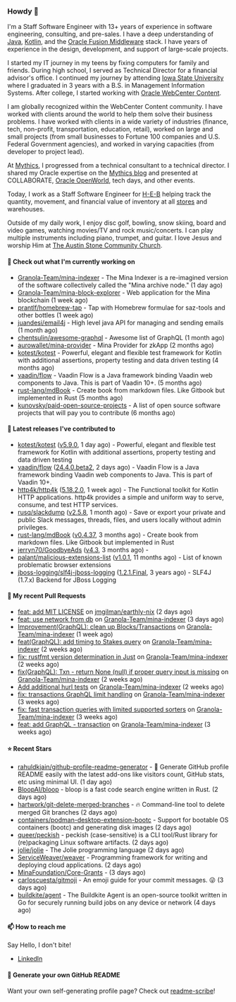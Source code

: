 ### Howdy 👋

I'm a Staff Software Engineer with 13+ years of experience in software engineering, consulting, and pre-sales. I have a deep understanding of [Java](https://www.oracle.com/java/), [Kotlin](https://kotlinlang.org/), and the [Oracle Fusion Middleware](https://www.oracle.com/middleware/) stack. I have years of experience in the design, development, and support of large-scale projects.

I started my IT journey in my teens by fixing computers for family and friends. During high school, I served as Technical Director for a financial advisor's office. I continued my journey by attending [Iowa State University](https://www.iastate.edu/) where I graduated in 3 years with a B.S. in Management Information Systems. After college, I started working with [Oracle WebCenter Content](https://docs.oracle.com/en/middleware/webcenter/content/12.2.1.4/).

I am globally recognized within the WebCenter Content community. I have worked with clients around the world to help them solve their business problems. I have worked with clients in a wide variety of industries (finance, tech, non-profit, transportation, education, retail), worked on large and small projects (from small businesses to Fortune 100 companies and U.S. Federal Government agencies), and worked in varying capacities (from developer to project lead).

At [Mythics](https://www.mythics.com/), I progressed from a technical consultant to a technical director. I shared my Oracle expertise on the [Mythics blog](https://mythics.com/blog/) and presented at COLLABORATE, [Oracle OpenWorld](https://www.oracle.com/cloudworld/), tech days, and other events.

Today, I work as a Staff Software Engineer for [H-E-B](https://digital.heb.com/) helping track the quantity, movement, and financial value of inventory at all [stores](https://heb.com/store-locations) and warehouses.

Outside of my daily work, I enjoy disc golf, bowling, snow skiing, board and video games, watching movies/TV and rock music/concerts. I can play multiple instruments including piano, trumpet, and guitar. I love Jesus and worship Him at [The Austin Stone Community Church](https://austinstone.org/).

#### 👷 Check out what I'm currently working on

- [Granola-Team/mina-indexer](https://github.com/Granola-Team/mina-indexer) - The Mina Indexer is a re-imagined version of the software collectively called the &#34;Mina archive node.&#34; (1 day ago)
- [Granola-Team/mina-block-explorer](https://github.com/Granola-Team/mina-block-explorer) - Web application for the Mina blockchain (1 week ago)
- [prantlf/homebrew-tap](https://github.com/prantlf/homebrew-tap) - Tap with Homebrew formulae for saz-tools and other bottles (1 week ago)
- [juandesi/email4j](https://github.com/juandesi/email4j) - High level java API for managing and sending emails (1 month ago)
- [chentsulin/awesome-graphql](https://github.com/chentsulin/awesome-graphql) - Awesome list of GraphQL (1 month ago)
- [aurowallet/mina-provider](https://github.com/aurowallet/mina-provider) - Mina Provider for zkApp (2 months ago)
- [kotest/kotest](https://github.com/kotest/kotest) - Powerful, elegant and flexible test framework for Kotlin with additional assertions, property testing and data driven testing (4 months ago)
- [vaadin/flow](https://github.com/vaadin/flow) - Vaadin Flow is a Java framework binding Vaadin web components to Java. This is part of Vaadin 10&#43;. (5 months ago)
- [rust-lang/mdBook](https://github.com/rust-lang/mdBook) - Create book from markdown files. Like Gitbook but implemented in Rust (5 months ago)
- [kunovsky/paid-open-source-projects](https://github.com/kunovsky/paid-open-source-projects) - A list of open source software projects that will pay you to contribute  (6 months ago)

#### 🔭 Latest releases I've contributed to

- [kotest/kotest](https://github.com/kotest/kotest) ([v5.9.0](https://github.com/kotest/kotest/releases/tag/v5.9.0), 1 day ago) - Powerful, elegant and flexible test framework for Kotlin with additional assertions, property testing and data driven testing
- [vaadin/flow](https://github.com/vaadin/flow) ([24.4.0.beta2](https://github.com/vaadin/flow/releases/tag/24.4.0.beta2), 2 days ago) - Vaadin Flow is a Java framework binding Vaadin web components to Java. This is part of Vaadin 10&#43;.
- [http4k/http4k](https://github.com/http4k/http4k) ([5.18.2.0](https://github.com/http4k/http4k/releases/tag/5.18.2.0), 1 week ago) - The Functional toolkit for Kotlin HTTP applications. http4k provides a simple and uniform way to serve, consume, and test HTTP services.
- [rusq/slackdump](https://github.com/rusq/slackdump) ([v2.5.8](https://github.com/rusq/slackdump/releases/tag/v2.5.8), 1 month ago) - Save or export your private and public Slack messages, threads, files, and users locally without admin privileges.
- [rust-lang/mdBook](https://github.com/rust-lang/mdBook) ([v0.4.37](https://github.com/rust-lang/mdBook/releases/tag/v0.4.37), 3 months ago) - Create book from markdown files. Like Gitbook but implemented in Rust
- [jerryn70/GoodbyeAds](https://github.com/jerryn70/GoodbyeAds) ([v4.3](https://github.com/jerryn70/GoodbyeAds/releases/tag/v4.3), 3 months ago) - 
- [palant/malicious-extensions-list](https://github.com/palant/malicious-extensions-list) ([v1.0.1](https://github.com/palant/malicious-extensions-list/releases/tag/v1.0.1), 11 months ago) - List of known problematic browser extensions
- [jboss-logging/slf4j-jboss-logging](https://github.com/jboss-logging/slf4j-jboss-logging) ([1.2.1.Final](https://github.com/jboss-logging/slf4j-jboss-logging/releases/tag/1.2.1.Final), 3 years ago) - SLF4J (1.7.x) Backend for JBoss Logging

#### 🔨 My recent Pull Requests

- [feat: add MIT LICENSE](https://github.com/jmgilman/earthly-nix/pull/1) on [jmgilman/earthly-nix](https://github.com/jmgilman/earthly-nix) (2 days ago)
- [feat: use network from db](https://github.com/Granola-Team/mina-indexer/pull/841) on [Granola-Team/mina-indexer](https://github.com/Granola-Team/mina-indexer) (3 days ago)
- [Improvement(GraphQL): clean up Blocks/Transactions](https://github.com/Granola-Team/mina-indexer/pull/826) on [Granola-Team/mina-indexer](https://github.com/Granola-Team/mina-indexer) (1 week ago)
- [feat(GraphQL): add timing to Stakes query](https://github.com/Granola-Team/mina-indexer/pull/814) on [Granola-Team/mina-indexer](https://github.com/Granola-Team/mina-indexer) (2 weeks ago)
- [fix: rustfmt version determination in Just](https://github.com/Granola-Team/mina-indexer/pull/812) on [Granola-Team/mina-indexer](https://github.com/Granola-Team/mina-indexer) (2 weeks ago)
- [fix(GraphQL): Txn - return None (null) if proper query input is missing](https://github.com/Granola-Team/mina-indexer/pull/810) on [Granola-Team/mina-indexer](https://github.com/Granola-Team/mina-indexer) (2 weeks ago)
- [Add additional hurl tests](https://github.com/Granola-Team/mina-indexer/pull/800) on [Granola-Team/mina-indexer](https://github.com/Granola-Team/mina-indexer) (2 weeks ago)
- [fix: transactions GraphQL limit handling](https://github.com/Granola-Team/mina-indexer/pull/791) on [Granola-Team/mina-indexer](https://github.com/Granola-Team/mina-indexer) (3 weeks ago)
- [fix: fast transaction queries with limited supported sorters](https://github.com/Granola-Team/mina-indexer/pull/787) on [Granola-Team/mina-indexer](https://github.com/Granola-Team/mina-indexer) (3 weeks ago)
- [ feat: add GraphQL - transaction](https://github.com/Granola-Team/mina-indexer/pull/786) on [Granola-Team/mina-indexer](https://github.com/Granola-Team/mina-indexer) (3 weeks ago)

#### ⭐ Recent Stars

- [rahuldkjain/github-profile-readme-generator](https://github.com/rahuldkjain/github-profile-readme-generator) - 🚀 Generate GitHub profile README easily with the latest add-ons like visitors count, GitHub stats, etc using minimal UI. (1 day ago)
- [BloopAI/bloop](https://github.com/BloopAI/bloop) - bloop is a fast code search engine written in Rust. (2 days ago)
- [hartwork/git-delete-merged-branches](https://github.com/hartwork/git-delete-merged-branches) - :fire: Command-line tool to delete merged Git branches (2 days ago)
- [containers/podman-desktop-extension-bootc](https://github.com/containers/podman-desktop-extension-bootc) - Support for bootable OS containers (bootc) and generating disk images (2 days ago)
- [queer/peckish](https://github.com/queer/peckish) - peckish (case-sensitive) is a CLI tool/Rust library for (re)packaging Linux software artifacts. (2 days ago)
- [jolie/jolie](https://github.com/jolie/jolie) - The Jolie programming language (2 days ago)
- [ServiceWeaver/weaver](https://github.com/ServiceWeaver/weaver) - Programming framework for writing and deploying cloud applications. (2 days ago)
- [MinaFoundation/Core-Grants](https://github.com/MinaFoundation/Core-Grants) -  (3 days ago)
- [carloscuesta/gitmoji](https://github.com/carloscuesta/gitmoji) - An emoji guide for your commit messages. 😜  (3 days ago)
- [buildkite/agent](https://github.com/buildkite/agent) - The Buildkite Agent is an open-source toolkit written in Go for securely running build jobs on any device or network (4 days ago)

#### 📫 How to reach me

Say Hello, I don't bite!

- [LinkedIn](https://www.linkedin.com/in/jonathanhult/)

#### 📖 Generate your own GitHub README

Want your own self-generating profile page? Check out [readme-scribe](https://github.com/muesli/readme-scribe)!
